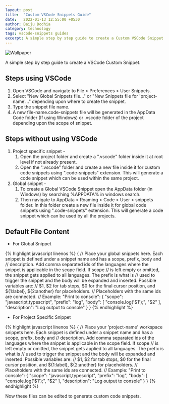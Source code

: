 ```yaml
---
layout: post
title:  "Custom VSCode Snippets Guide"
date:   2022-01-13 12:55:00 +0530
author: Baiju Dodhia
category: technology
tags: vscode-snippets guides
excerpt: A simple step by step guide to create a Custom VSCode Snippet.
---
```


![Wallpaper](https://source.unsplash.com/1600x600/?vscode)

A simple step by step guide to create a VSCode Custom Snippet.

## Steps using VSCode

1. Open VSCode and navigate to File > Preferences > User Snippets.
2. Select "New Global Snippets file..." or "New Snippets file for 'project-name'..." depending upon where to create the snippet.
3. Type the snippet file name.
4. A new file-name.code-snippets file will be generated in the AppData Code folder (If using Windows) or .vscode folder of the project depending upon the scope of snippet.

## Steps without using VSCode

1. Project specific snippet -
   1. Open the project folder and create a ".vscode" folder inside it at root level if not already present.
   2. Open the ".vscode" folder and create a new file inside it for custom code snippets using ".code-snippets" extension. This will generate a code snippet which can be used within the same project.
2. Global snippet -
   1. To create a Global VSCode Snippet open the AppData folder (in Windows) by searching %APPDATA% in windows search.
   2. Then navigate to AppData > Roaming > Code > User > snippets folder. In this folder create a new file inside it for global code snippets using ".code-snippets" extension. This will generate a code snippet which can be used by all the projects.

## Default File Content

- For Global Snippet

{% highlight javascript linenos %}
{
    // Place your global snippets here. Each snippet is defined under a snippet name and has a scope, prefix, body and 
    // description. Add comma separated ids of the languages where the snippet is applicable in the scope field. If scope 
    // is left empty or omitted, the snippet gets applied to all languages. The prefix is what is 
    // used to trigger the snippet and the body will be expanded and inserted. Possible variables are: 
    // $1, $2 for tab stops, $0 for the final cursor position, and ${1:label}, ${2:another} for placeholders. 
    // Placeholders with the same ids are connected.
    // Example:
    "Print to console": {
    	"scope": "javascript,typescript",
    	"prefix": "log",
    	"body": [
    		"console.log('$1');",
    		"$2"
    	],
    	"description": "Log output to console"
    }
}
{% endhighlight %}

- For Project Specific Snippet

{% highlight javascript linenos %}
{
	// Place your 'project-name' workspace snippets here. Each snippet is defined under a snippet name and has a scope, prefix, body and 
	// description. Add comma separated ids of the languages where the snippet is applicable in the scope field. If scope 
	// is left empty or omitted, the snippet gets applied to all languages. The prefix is what is 
	// used to trigger the snippet and the body will be expanded and inserted. Possible variables are: 
	// $1, $2 for tab stops, $0 for the final cursor position, and ${1:label}, ${2:another} for placeholders. 
	// Placeholders with the same ids are connected.
	// Example:
	"Print to console": {
		"scope": "javascript,typescript",
		"prefix": "log",
		"body": [
			"console.log('$1');",
			"$2"
		],
		"description": "Log output to console"
	}
}
{% endhighlight %}

Now these files can be edited to generate custom code snippets.